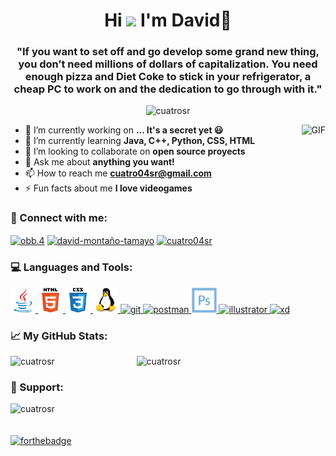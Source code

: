 <h1 align="center">Hi <img src="https://media.giphy.com/media/hvRJCLFzcasrR4ia7z/giphy.gif" width="25px"> I'm David💜</h1>
<h3 align="center">"If you want to set off and go develop some grand new thing, you don’t need millions of dollars of capitalization. You need enough pizza and Diet Coke to stick in your refrigerator, a cheap PC to work on and the dedication to go through with it."</h3>

<p align="center"> <img src="https://komarev.com/ghpvc/?username=cuatrosr&label=Profile%20views&color=0e75b6&style=flat" alt="cuatrosr" /> </p>
<img align="right" height="270px" alt="GIF" src="https://media0.giphy.com/media/f3iwJFOVOwuy7K6FFw/giphy.gif" />

- 🔭 I’m currently working on **... It's a secret yet 😃**
- 🌱 I’m currently learning **Java, C++, Python, CSS, HTML**
- 👯 I’m looking to collaborate on **open source proyects**
- 💬 Ask me about **anything you want!**
- 📫 How to reach me **cuatro04sr@gmail.com**
- ⚡ Fun facts about me **I love videogames**

<h3 align="left">📨 Connect with me:</h3>
<p align="left">
<a href="https://instagram.com/obb.4" target="blank"><img align="center" src="https://raw.githubusercontent.com/rahuldkjain/github-profile-readme-generator/master/src/images/icons/Social/instagram.svg" alt="obb.4" height="30" width="40" /></a>
<a href="https://linkedin.com/in/david-montaño-tamayo" target="blank"><img align="center" src="https://raw.githubusercontent.com/rahuldkjain/github-profile-readme-generator/master/src/images/icons/Social/linked-in-alt.svg" alt="david-montaño-tamayo" height="30" width="40" /></a>
<a href="https://twitter.com/cuatro04sr" target="blank"><img align="center" src="https://raw.githubusercontent.com/rahuldkjain/github-profile-readme-generator/master/src/images/icons/Social/twitter.svg" alt="cuatro04sr" height="30" width="40" /></a>
</p>

<h3 align="left">💻 Languages and Tools:</h3>
<p align="left"> <a href="https://www.java.com" target="_blank"> <img src="https://raw.githubusercontent.com/devicons/devicon/master/icons/java/java-original.svg" alt="java" width="40" height="40"/> </a> <a href="https://www.w3.org/html/" target="_blank"> <img src="https://raw.githubusercontent.com/devicons/devicon/master/icons/html5/html5-original-wordmark.svg" alt="html5" width="40" height="40"/> </a> <a href="https://www.w3schools.com/css/" target="_blank"> <img src="https://raw.githubusercontent.com/devicons/devicon/master/icons/css3/css3-original-wordmark.svg" alt="css3" width="40" height="40"/> </a> <a href="https://www.linux.org/" target="_blank"> <img src="https://raw.githubusercontent.com/devicons/devicon/master/icons/linux/linux-original.svg" alt="linux" width="40" height="40"/> </a> <a href="https://git-scm.com/" target="_blank"> <img src="https://www.vectorlogo.zone/logos/git-scm/git-scm-icon.svg" alt="git" width="40" height="40"/> </a> <a href="https://postman.com" target="_blank"> <img src="https://www.vectorlogo.zone/logos/getpostman/getpostman-icon.svg" alt="postman" width="40" height="40"/> </a> <a href="https://www.photoshop.com/en" target="_blank"> <img src="https://raw.githubusercontent.com/devicons/devicon/master/icons/photoshop/photoshop-line.svg" alt="photoshop" width="40" height="40"/> </a> <a href="https://www.adobe.com/in/products/illustrator.html" target="_blank"> <img src="https://www.vectorlogo.zone/logos/adobe_illustrator/adobe_illustrator-icon.svg" alt="illustrator" width="40" height="40"/> </a> <a href="https://www.adobe.com/products/xd.html" target="_blank"> <img src="https://cdn.worldvectorlogo.com/logos/adobe-xd.svg" alt="xd" width="40" height="40"/> </a> </p>

<h3 align="left">📈 My GitHub Stats:</h3>
<img align="right" src="https://github-readme-stats.vercel.app/api?username=cuatrosr&show_icons=true&theme=react&include_all_commits=true&locale=en" alt="cuatrosr" width="60%">

<img src="https://github-readme-stats.vercel.app/api/top-langs?username=cuatrosr&show_icons=true&theme=react&include_all_commits=true&locale=en&layout=compact" alt="cuatrosr" width="37%">

<h3 align="left">🤍 Support:</h3>
<p><a href="https://www.buymeacoffee.com/cuatrosr"> <img align="left" src="https://cdn.buymeacoffee.com/buttons/v2/default-yellow.png" height="50" width="210" alt="cuatrosr" /></a>  
</p>

<br><br><br>[![forthebadge](https://forthebadge.com/images/badges/built-with-love.svg)](https://forthebadge.com)
